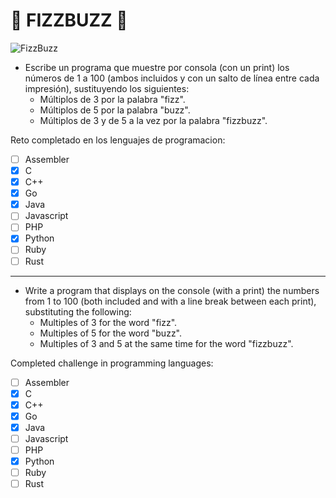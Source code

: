 # 🔢 FIZZBUZZ 🔢

![FizzBuzz](https://solokotlin.com/wp-content/uploads/2021/11/FizzBuzz.webp)

- Escribe un programa que muestre por consola (con un print) los números de 1 a 100 (ambos incluidos y con un salto de línea entre cada impresión), sustituyendo los siguientes:
    - Múltiplos de 3 por la palabra "fizz".
    - Múltiplos de 5 por la palabra "buzz".
    - Múltiplos de 3 y de 5 a la vez por la palabra "fizzbuzz".

Reto completado en los lenguajes de programacion: 
- [ ] Assembler
- [X] C
- [X] C++
- [X] Go
- [X] Java
- [ ] Javascript
- [ ] PHP
- [X] Python
- [ ] Ruby
- [ ] Rust

 ---

- Write a program that displays on the console (with a print) the numbers from 1 to 100 (both included and with a line break between each print), substituting the following:
    - Multiples of 3 for the word "fizz".
    - Multiples of 5 for the word "buzz".
    - Multiples of 3 and 5 at the same time for the word "fizzbuzz".

Completed challenge in programming languages: 
- [ ] Assembler
- [X] C
- [X] C++
- [X] Go
- [X] Java
- [ ] Javascript
- [ ] PHP
- [X] Python
- [ ] Ruby
- [ ] Rust